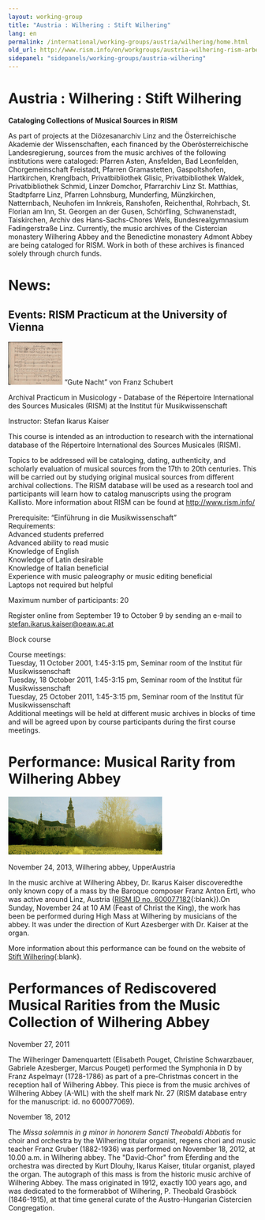 ```yaml
---
layout: working-group
title: "Austria : Wilhering : Stift Wilhering"
lang: en
permalink: /international/working-groups/austria/wilhering/home.html
old_url: http://www.rism.info/en/workgroups/austria-wilhering-rism-arbeitsgruppe-stift-wilhering/home.html
sidepanel: "sidepanels/working-groups/austria-wilhering"
---
```


# Austria : Wilhering : Stift Wilhering

**Cataloging Collections of Musical Sources in RISM**  
  
As part of projects at the Diözesanarchiv Linz and the Österreichische Akademie der Wissenschaften, each financed by the Oberösterreichische Landesregierung, sources from the music archives of the following institutions were cataloged: Pfarren Asten, Ansfelden, Bad Leonfelden, Chorgemeinschaft Freistadt, Pfarren Gramastetten, Gaspoltshofen, Hartkirchen, Krenglbach, Privatbibliothek Glisic, Privatbibliothek Waldek, Privatbibliothek Schmid, Linzer Domchor, Pfarrarchiv Linz St. Matthias, Stadtpfarre Linz, Pfarren Lohnsburg, Munderfing, Münzkirchen, Natternbach, Neuhofen im Innkreis, Ranshofen, Reichenthal, Rohrbach, St. Florian am Inn, St. Georgen an der Gusen, Schörfling, Schwanenstadt, Taiskirchen, Archiv des Hans-Sachs-Chores Wels, Bundesrealgymnasium Fadingerstraße Linz. Currently, the music archives of the Cistercian monastery Wilhering Abbey and the Benedictine monastery Admont Abbey are being cataloged for RISM. Work in both of these archives is financed solely through church funds.

# News:

## Events: RISM Practicum at the University of Vienna

 ![Quelle: schubert-online.at](/resources-old-website/workgroups-images/csm_Winterreise_7629d31da9.jpg)
“Gute Nacht” von Franz Schubert

Archival Practicum in Musicology - Database of the Répertoire International des Sources Musicales (RISM)
at the Institut für Musikwissenschaft

Instructor: Stefan Ikarus Kaiser

This course is intended as an introduction to research with the international database of the Répertoire International des Sources Musicales (RISM).

Topics to be addressed will be cataloging, dating, authenticity, and scholarly evaluation of musical sources from the 17th to 20th centuries. This will be carried out by studying original musical sources from different archival collections. The RISM database will be used as a research tool and participants will learn how to catalog manuscripts using the program Kallisto. More information about RISM can be found at http://www.rism.info/

Prerequisite: “Einführung in die Musikwissenschaft”\
Requirements:\
Advanced students preferred\
Advanced ability to read music\
Knowledge of English\
Knowledge of Latin desirable\
Knowledge of Italian beneficial\
Experience with music paleography or music editing beneficial\
Laptops not required but helpful

Maximum number of participants: 20

Register online from September 19 to October 9 by sending an e-mail to stefan.ikarus.kaiser@oeaw.ac.at

Block course

Course meetings:\
Tuesday, 11 October 2001, 1:45-3:15 pm, Seminar room of the Institut für Musikwissenschaft\
Tuesday, 18 October 2011, 1:45-3:15 pm, Seminar room of the Institut für Musikwissenschaft\
Tuesday, 25 October 2011, 1:45-3:15 pm, Seminar room of the Institut für Musikwissenschaft\
Additional meetings will be held at different music archives in blocks of time and will be agreed upon by course participants during the first course meetings.

<!-- -->

# Performance: Musical Rarity from Wilhering Abbey

 ![](/resources-old-website/workgroups-images/csm_Stift_596fd558da.jpg "Stift")

November 24, 2013, Wilhering abbey, UpperAustria

In the music archive at Wilhering Abbey, Dr. Ikarus Kaiser discoveredthe only known copy of a mass by the Baroque composer Franz Anton Ertl, who was active around Linz, Austria ([RISM ID no. 600077182](http://opac.rism.info/search?documentid=600077182){:blank}).On Sunday, November 24 at 10 AM (Feast of Christ the King), the work has been be performed during High Mass at Wilhering by musicians of the abbey. It was under the direction of Kurt Azesberger with Dr. Kaiser at the organ.

More information about this performance can be found on the website of [Stift Wilhering](http://stiftwilhering.at/termine/stift-wilhering-christkoenigssonntag-hochamt/){:blank}.

# Performances of Rediscovered Musical Rarities from the Music Collection of Wilhering Abbey

November 27, 2011

The Wilheringer Damenquartett (Elisabeth Pouget, Christine Schwarzbauer, Gabriele Azesberger, Marcus Pouget) performed the Symphonia in D by Franz Aspelmayr (1728-1786) as part of a pre-Christmas concert in the reception hall of Wilhering Abbey. This piece is from the music archives of Wilhering Abbey (A-WIL) with the shelf mark Nr. 27 (RISM database entry for the manuscript: id. no 600077069).

November 18, 2012

The _Missa solemnis in g minor in honorem Sancti Theobaldi Abbatis_ for choir and orchestra by the Wilhering titular organist, regens chori and music teacher Franz Gruber (1882-1936) was performed on November 18, 2012, at 10.00 a.m. in Wilhering abbey. The "David-Chor" from Eferding and the orchestra was directed by Kurt Dlouhy, Ikarus Kaiser, titular organist, played the organ. The autograph of this mass is from the historic music archive of Wilhering Abbey. The mass originated in 1912, exactly 100 years ago, and was dedicated to the formerabbot of Wilhering, P. Theobald Grasböck (1846-1915), at that time general curate of the Austro-Hungarian Cistercien Congregation.
